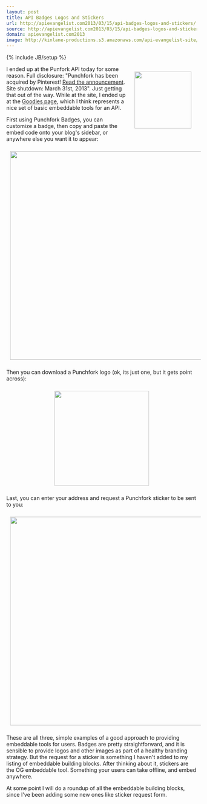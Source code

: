 ```yaml
---
layout: post
title: API Badges Logos and Stickers
url: http://apievangelist.com2013/03/15/api-badges-logos-and-stickers/
source: http://apievangelist.com2013/03/15/api-badges-logos-and-stickers/
domain: apievangelist.com2013
image: http://kinlane-productions.s3.amazonaws.com/api-evangelist-site/blog/punchfork-vertical.png
---
```

{% include JB/setup %}
<p><a href="http://punchfork.com/"><img style="padding: 15px;" src="https://s3.amazonaws.com/kinlane-productions/api-evangelist/punchfork/punchfork-vertical.png" alt="" width="150" align="right" /></a></p>
<p>I ended up at the Punfork API today for some reason. Full disclosure: "Punchfork has been acquired by Pinterest! <a href="http://punchfork.com/pinterest" target="_blank">Read the announcement</a>. Site shutdown: March 31st, 2013".  Just getting that out of the way. While at the site, I ended up at the <a href="http://punchfork.com/goodies/badges">Goodies page</a>, which I think represents a nice set of basic embeddable tools for an API.</p>
<p>First using Punchfork Badges, you can customize a badge, then copy and paste the embed code onto your blog's sidebar, or anywhere else you want it to appear:</p>
<p><img style="padding: 10px; display: block; margin-left: auto; margin-right: auto;" src="https://s3.amazonaws.com/kinlane-productions/api-evangelist/punchfork/punchfork-badges.png" alt="" width="550" /></p>
<p>Then you can download a Punchfork logo (ok, its just one, but it gets point across):</p>
<p><img style="padding: 10px; display: block; margin-left: auto; margin-right: auto;" src="https://s3.amazonaws.com/kinlane-productions/api-evangelist/punchfork/punchfork-logos.png" alt="" width="250" /></p>
<p>Last, you can enter your address and request a Punchfork sticker to be sent to you:</p>
<p><img style="padding: 10px; display: block; margin-left: auto; margin-right: auto;" src="https://s3.amazonaws.com/kinlane-productions/api-evangelist/punchfork/punchfork-stickers.png" alt="" width="550" /></p>
<p>These are all three, simple examples of a good approach to providing embeddable tools for users.  Badges are pretty straightforward, and it is sensible to provide logos and other images as part of a healthy branding strategy.  But the request for a sticker is something I haven't added to my listing of embeddable building blocks. After thinking about it, stickers are the OG embeddable tool.  Something your users can take offline, and embed anywhere.</p>
<p>At some point I will do a roundup of all the embeddable building blocks, since I've been adding some new ones like sticker request form.</p>
